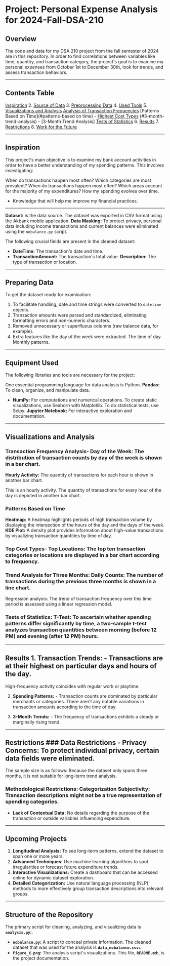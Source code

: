 # Project: Personal Expense Analysis for 2024-Fall-DSA-210

## Overview
The code and data for my DSA 210 project from the fall semester of 2024 are in this repository. In order to find correlations between variables like time, quantity, and transaction category, the project's goal is to examine my personal expenses from October 1st to December 30th, look for trends, and assess transaction behaviors.

---

## Contents Table
[Inspiration](#inspiration)
2. [Source of Data](#data-source)
3. [Preprocessing Data](#preprocessing-data)
4. [Used Tools](#tools-used)
5. [Visualizations and Analysis](#visualizations-and-analysis)
    [Analysis of Transaction Frequencies](#acquisition-frequency-analysis)
    [Patterns Based on Time](#patterns-based on time)
    - [Highest Cost Types](#highest-cost-categories)
    (#3-month-trend-analysis) - [3-Month Trend Analysis]
    [Tests of Statistics](#tests-statistical)
6. [Results](#findings)
7. [Restrictions](#restrictions)
8. [Work for the Future](#future-work)

---

## Inspiration
This project's main objective is to examine my bank account activities in order to have a better understanding of my spending patterns. This involves investigating:

When do transactions happen most often?
Which categories are most prevalent?
When do transactions happen most often?
Which areas account for the majority of my expenditures?
How my spending evolves over time.
- Knowledge that will help me improve my financial practices.

---

**Dataset:** is the data source. The dataset was exported in CSV format using the Akbank mobile application.
**Data Masking:** To protect privacy, personal data including income transactions and current balances were eliminated using the `nobalance.py` script.

The following crucial fields are present in the cleaned dataset:
- **DateTime:** The transaction's date and time.
- **TransactionAmount:** The transaction's total value.
**Description:** The type of transaction or location.

---

## Preparing Data
To get the dataset ready for examination:
1. To facilitate handling, date and time strings were converted to `datetime` objects.
2. Transaction amounts were parsed and standardized, eliminating formatting errors and non-numeric characters.
3. Removed unnecessary or superfluous columns (raw balance data, for example).
4. Extra features like the day of the week were extracted.
    The time of day.
    Monthly patterns.

---

## Equipment Used
The following libraries and tools are necessary for the project:

One essential programming language for data analysis is Python.
**Pandas:** To clean, organize, and manipulate data.
- **NumPy:** For computations and numerical operations.
To create static visualizations, use Seaborn with Matplotlib.
To do statistical tests, use Scipy.
**Jupyter Notebook:** For interactive exploration and documentation.

---

## Visualizations and Analysis

### Transaction Frequency Analysis- **Day of the Week:** The distribution of transaction counts by day of the week is shown in a bar chart.
**Hourly Activity:** The quantity of transactions for each hour is shown in another bar chart.

This is an hourly activity. The quantity of transactions for every hour of the day is depicted in another bar chart.

### Patterns Based on Time
**Heatmap:** A heatmap highlights periods of high transaction volume by displaying the intersection of the hours of the day and the days of the week.
**KDE Plot:** A density plot provides information about high-value transactions by visualizing transaction quantities by time of day.

### Top Cost Types- **Top Locations:** The top ten transaction categories or locations are displayed in a bar chart according to frequency.

### Trend Analysis for Three Months: **Daily Counts:** The number of transactions during the previous three months is shown in a line chart.
Regression analysis: The trend of transaction frequency over this time period is assessed using a linear regression model.

### Tests of Statistics: **T-Test:** To ascertain whether spending patterns differ significantly by time, a two-sample t-test analyzes transaction quantities between morning (before 12 PM) and evening (after 12 PM) hours.

---

## Results 1. **Transaction Trends:** - Transactions are at their highest on particular days and hours of the day.
   High-frequency activity coincides with regular work or playtime.

2. **Spending Patterns:** - Transaction counts are dominated by particular merchants or categories.
   There aren't any notable variations in transaction amounts according to the time of day.

3. **3-Month Trends:** - The frequency of transactions exhibits a steady or marginally rising trend.

---

## Restrictions ### Data Restrictions - **Privacy Concerns:** To protect individual privacy, certain data fields were eliminated.
The sample size is as follows: Because the dataset only spans three months, it is not suitable for long-term trend analysis.

### Methodological Restrictions: **Categorization Subjectivity:** Transaction descriptions might not be a true representation of spending categories.
- **Lack of Contextual Data:** No details regarding the purpose of the transaction or outside variables influencing expenditure.

---

## Upcoming Projects
1. **Longitudinal Analysis:** To see long-term patterns, extend the dataset to span one or more years.
2. **Advanced Techniques:** Use machine learning algorithms to spot irregularities or forecast future expenditure trends.
3. **Interactive Visualizations:** Create a dashboard that can be accessed online for dynamic dataset exploration.
4. **Detailed Categorization:** Use natural language processing (NLP) methods to more effectively group transaction descriptions into relevant groups.

---

## Structure of the Repository
The primary script for cleaning, analyzing, and visualizing data is **`analysis.py`:**.
- **`nobalance.py`:** A script to conceal private information.
The cleaned dataset that was used for the analysis is **`data_nobalance.csv`:**.
- **`Figure_X.png`:** The analysis script's visualizations.
This file, **`README.md`:**, is the project documentation.
